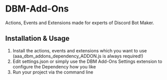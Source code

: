 # DBM-Add-Ons
Actions, Events and Extensions made for experts of Discord Bot Maker.

## Installation & Usage

1. Install the actions, events and extensions which you want to use (aaa_dbm_addons_dependency_ADDON.js is always required!)
2. Edit settings.json or simply use the DBM Add-Ons Settings extension to configure the Dependency how you like
3. Run your project via the command line